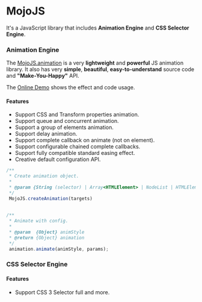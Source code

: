 MojoJS
======

It's a JavaScript library that includes **Animation Engine** and **CSS Selector Engine**.

### Animation Engine

The [MojoJS.animation](https://github.com/scottcgi/MojoJS/blob/master/animation/MojoJS.animation.js) is a very **lightweight** and **powerful** JS animation library. It also has very **simple**, **beautiful**, **easy-to-understand** source code and **"Make-You-Happy"** API.

The [Online Demo](https://scottcgi.github.io/MojoJS/animation/demo/animation-demo.html) shows the effect and code usage.

#### Features

* Support CSS and Transform properties animation.
* Support queue and concurrent animation.
* Support a group of elements animation.
* Support delay animation.
* Support complete callback on animate (not on element).
* Support configurable chained complete callbacks.
* Support fully compatible standard easing effect.
* Creative default configuration API.

```js
/**
 * Create animation object.
 *
 * @param {String (selector) | Array<HTMLElement> | NodeList | HTMLElement} targets
 */
 MojoJS.createAnimation(targets)
 
 
/**
 * Animate with config.
 * 
 * @param  {Object} animStyle 
 * @return {Object} animation
 */
 animation.animate(animStyle, params);
```


### CSS Selector Engine


#### Features

* Support CSS 3 Selector full and more.




